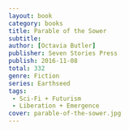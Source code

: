 ```yaml
---
layout: book
category: books
title: Parable of the Sower
subtitle: 
author: [Octavia Butler]
publisher: Seven Stories Press
publish: 2016-11-08
total: 332
genre: Fiction
series: Earthseed
tags: 
 - Sci-Fi + Futurism
 - Liberation + Emergence 
cover: parable-of-the-sower.jpg
---
```


